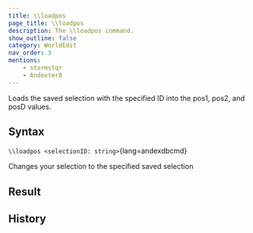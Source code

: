 ```yaml
---
title: \\loadpos
page_title: \\loadpos
description: The \\loadpos command.
show_outline: false
category: WorldEdit
nav_order: 3
mentions:
    - stormstqr
    - Andexter8
---
```


Loads the saved selection with the specified ID into the pos1, pos2, and posD values.

<CommandDetailsTable
    name="\\loadpos"
    :categories="[
        'system', 'world', 'server', 'worldedit'
    ]"
    :requiredTags="[
        'canUseChatCommands'
    ]"
    ultraSecurityModeSecurityLevel="WorldEdit"
    version="1.0.0"
    :undoSupported="-1"
    :functional="true"
    :deprecated="false"
/>

## Syntax

`\\loadpos <selectionID: string>`{lang=andexdbcmd}

<indent>Changes your selection to the specified saved selection</indent>

## Result

## History
